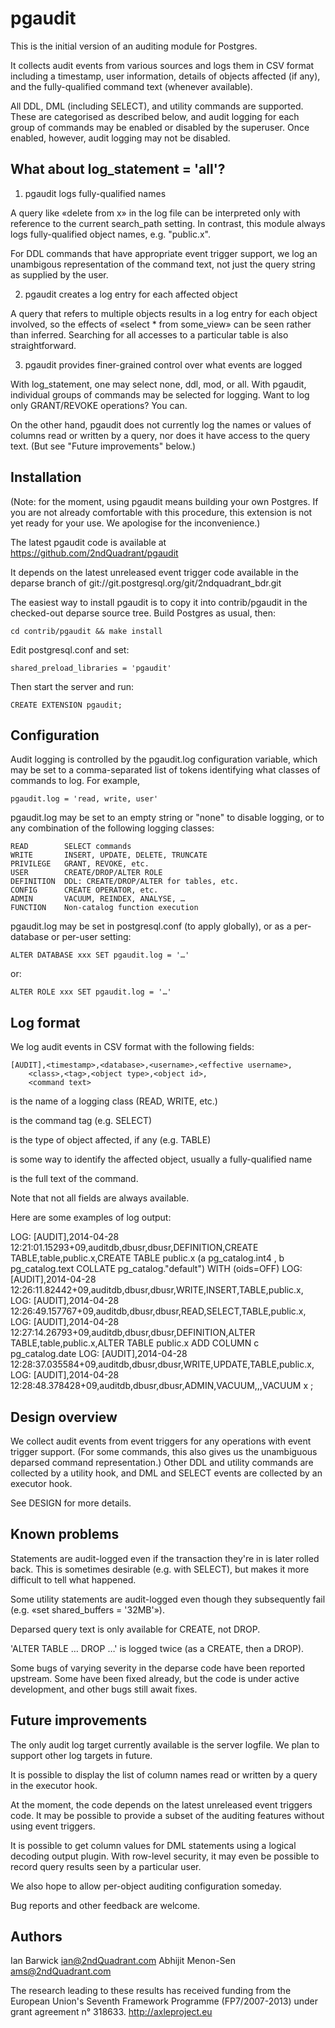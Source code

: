 pgaudit
=======

This is the initial version of an auditing module for Postgres.

It collects audit events from various sources and logs them in CSV
format including a timestamp, user information, details of objects
affected (if any), and the fully-qualified command text (whenever
available).

All DDL, DML (including SELECT), and utility commands are supported.
These are categorised as described below, and audit logging for each
group of commands may be enabled or disabled by the superuser. Once
enabled, however, audit logging may not be disabled.

What about log_statement = 'all'?
---------------------------------

1. pgaudit logs fully-qualified names

A query like «delete from x» in the log file can be interpreted only
with reference to the current search_path setting. In contrast, this
module always logs fully-qualified object names, e.g. "public.x".

For DDL commands that have appropriate event trigger support, we log an
unambigous representation of the command text, not just the query string
as supplied by the user.

2. pgaudit creates a log entry for each affected object

A query that refers to multiple objects results in a log entry for each
object involved, so the effects of «select * from some_view» can be seen
rather than inferred. Searching for all accesses to a particular table
is also straightforward.

3. pgaudit provides finer-grained control over what events are logged

With log_statement, one may select none, ddl, mod, or all. With pgaudit,
individual groups of commands may be selected for logging. Want to log
only GRANT/REVOKE operations? You can.

On the other hand, pgaudit does not currently log the names or values of
columns read or written by a query, nor does it have access to the query
text. (But see "Future improvements" below.)

Installation
------------

(Note: for the moment, using pgaudit means building your own Postgres.
If you are not already comfortable with this procedure, this extension
is not yet ready for your use. We apologise for the inconvenience.)

The latest pgaudit code is available at
https://github.com/2ndQuadrant/pgaudit

It depends on the latest unreleased event trigger code available in the
deparse branch of git://git.postgresql.org/git/2ndquadrant_bdr.git

The easiest way to install pgaudit is to copy it into contrib/pgaudit in
the checked-out deparse source tree. Build Postgres as usual, then:

	cd contrib/pgaudit && make install

Edit postgresql.conf and set:

	shared_preload_libraries = 'pgaudit'

Then start the server and run:

	CREATE EXTENSION pgaudit;

Configuration
-------------

Audit logging is controlled by the pgaudit.log configuration variable,
which may be set to a comma-separated list of tokens identifying what
classes of commands to log. For example,

	pgaudit.log = 'read, write, user'

pgaudit.log may be set to an empty string or "none" to disable logging,
or to any combination of the following logging classes:

	READ		SELECT commands
	WRITE		INSERT, UPDATE, DELETE, TRUNCATE
	PRIVILEGE	GRANT, REVOKE, etc.
	USER		CREATE/DROP/ALTER ROLE
	DEFINITION	DDL: CREATE/DROP/ALTER for tables, etc.
	CONFIG		CREATE OPERATOR, etc.
	ADMIN		VACUUM, REINDEX, ANALYSE, …
	FUNCTION	Non-catalog function execution

pgaudit.log may be set in postgresql.conf (to apply globally), or as a
per-database or per-user setting:

	ALTER DATABASE xxx SET pgaudit.log = '…'

or:

	ALTER ROLE xxx SET pgaudit.log = '…'

Log format
----------

We log audit events in CSV format with the following fields:

	[AUDIT],<timestamp>,<database>,<username>,<effective username>,
		<class>,<tag>,<object type>,<object id>,
		<command text>

<class> is the name of a logging class (READ, WRITE, etc.)

<tag> is the command tag (e.g. SELECT)

<object type> is the type of object affected, if any (e.g. TABLE)

<object id> is some way to identify the affected object, usually a
fully-qualified name

<command text> is the full text of the command.

Note that not all fields are always available.

Here are some examples of log output:

LOG:  [AUDIT],2014-04-28 12:21:01.15293+09,auditdb,dbusr,dbusr,DEFINITION,CREATE TABLE,table,public.x,CREATE  TABLE  public.x (a pg_catalog.int4   , b pg_catalog.text   COLLATE pg_catalog."default")   WITH (oids=OFF)
LOG:  [AUDIT],2014-04-28 12:26:11.82442+09,auditdb,dbusr,dbusr,WRITE,INSERT,TABLE,public.x,
LOG:  [AUDIT],2014-04-28 12:26:49.157767+09,auditdb,dbusr,dbusr,READ,SELECT,TABLE,public.x,
LOG:  [AUDIT],2014-04-28 12:27:14.26793+09,auditdb,dbusr,dbusr,DEFINITION,ALTER TABLE,table,public.x,ALTER TABLE public.x ADD COLUMN c pg_catalog.date
LOG:  [AUDIT],2014-04-28 12:28:37.035584+09,auditdb,dbusr,dbusr,WRITE,UPDATE,TABLE,public.x,
LOG:  [AUDIT],2014-04-28 12:28:48.378428+09,auditdb,dbusr,dbusr,ADMIN,VACUUM,,,VACUUM x ;


Design overview
---------------

We collect audit events from event triggers for any operations with
event trigger support. (For some commands, this also gives us the
unambiguous deparsed command representation.) Other DDL and utility
commands are collected by a utility hook, and DML and SELECT events
are collected by an executor hook.

See DESIGN for more details.

Known problems
--------------

Statements are audit-logged even if the transaction they're in is later
rolled back. This is sometimes desirable (e.g. with SELECT), but makes
it more difficult to tell what happened.

Some utility statements are audit-logged even though they subsequently
fail (e.g. «set shared_buffers = '32MB'»).

Deparsed query text is only available for CREATE, not DROP.

'ALTER TABLE … DROP …' is logged twice (as a CREATE, then a DROP).

Some bugs of varying severity in the deparse code have been reported
upstream. Some have been fixed already, but the code is under active
development, and other bugs still await fixes.

Future improvements
-------------------

The only audit log target currently available is the server logfile. We
plan to support other log targets in future.

It is possible to display the list of column names read or written by a
query in the executor hook.

At the moment, the code depends on the latest unreleased event triggers
code. It may be possible to provide a subset of the auditing features
without using event triggers.

It is possible to get column values for DML statements using a logical
decoding output plugin. With row-level security, it may even be possible
to record query results seen by a particular user.

We also hope to allow per-object auditing configuration someday.

Bug reports and other feedback are welcome.

Authors
-------
Ian Barwick <ian@2ndQuadrant.com>
Abhijit Menon-Sen <ams@2ndQuadrant.com>

The research leading to these results has received funding from the
European Union's Seventh Framework Programme (FP7/2007-2013) under
grant agreement n° 318633. http://axleproject.eu
